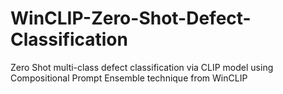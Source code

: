 # WinCLIP-Zero-Shot-Defect-Classification
Zero Shot multi-class defect classification via CLIP model using Compositional Prompt Ensemble technique from WinCLIP
